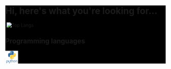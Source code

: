 <div style="background: black"; width: 100%>
  <h1> 
    Hi, here's what you're looking for...
  </h1>
  <div style="width: 20%;">
      <img src="">
      <img src="https://github-readme-stats.vercel.app/api/top-langs/?username=Deivyson1401&langs_count=8" alt="Top Langs" />
  </div>
<div>
  <h2>
    Programming languages
  </h2>
  <div style="display: flex">
    <img style="width: 40px;" src="https://github.com/devicons/devicon/blob/master/icons/python/python-original-wordmark.svg">
  </div>
</div>
</div>
